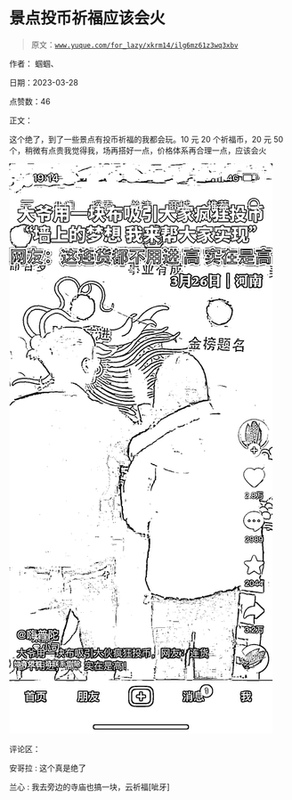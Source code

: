 # 景点投币祈福应该会火

> 原文：[`www.yuque.com/for_lazy/xkrm14/ilg6mz61z3wq3xbv`](https://www.yuque.com/for_lazy/xkrm14/ilg6mz61z3wq3xbv)

作者： 蝈蝈、

日期：2023-03-28

点赞数：46

正文：

这个绝了，到了一些景点有投币祈福的我都会玩。10 元 20 个祈福币，20 元 50 个，稍微有点贵我觉得我，场再搭好一点，价格体系再合理一点，应该会火

![](img/4e07916d9a574a520c5cefa0a2c563fb.png)  

评论区：

安哥拉 : 这个真是绝了

兰心 : 我去旁边的寺庙也搞一块，云祈福[呲牙]



